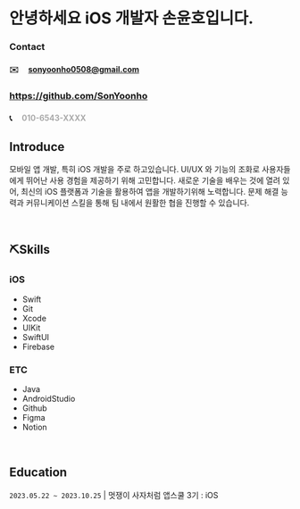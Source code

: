 # 안녕하세요 iOS 개발자 손윤호입니다.

### Contact

#### ✉️ 　<a href="sonyoonho0508@gmail.com" style="color:darkgray; font-weight: bold" >sonyoonho0508@gmail.com</a>

### <i class="fa-brands fa-github"></i> <a href="https://github.com/SonYoonho" style="color:darkgray; font-weight: bold" >https://github.com/SonYoonho</a>

#### 📞 　<span style="color:darkgray; font-weight: bold">010-6543-XXXX</span>


## Introduce

모바일 앱 개발, 특히 iOS 개발을 주로 하고있습니다. UI/UX 와 기능의 조화로 사용자들에게 뛰어난 사용 경험을 제공하기 위해 고민합니다. 새로운 기술을 배우는 것에 열려 있어, 최신의 iOS 플랫폼과 기술을 활용하여 앱을 개발하기위해 노력합니다. 문제 해결 능력과 커뮤니케이션 스킬을 통해 팀 내에서 원활한 협을 진행할 수 있습니다. 

<br>

## ⛏️Skills

### iOS

- Swift
- Git
- Xcode
- UIKit
- SwiftUI
- Firebase

### ETC

- Java
- AndroidStudio
- Github
- Figma
- Notion

<br>

## Education

`2023.05.22 ~ 2023.10.25` | 멋쟁이 사자처럼 앱스쿨 3기 : iOS
